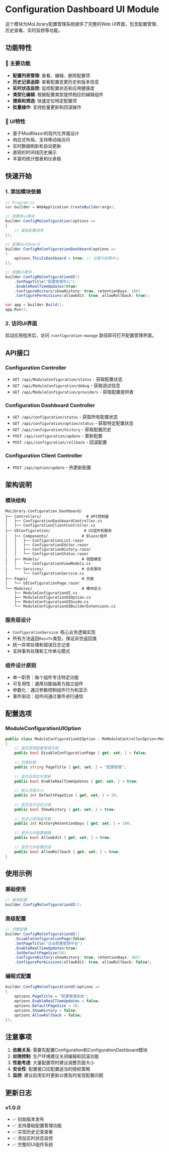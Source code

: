 # Configuration Dashboard UI Module

这个模块为MoLibrary配置管理系统提供了完整的Web UI界面，包含配置管理、历史查看、实时监控等功能。

## 功能特性

### 🚀 主要功能
- **配置列表管理**: 查看、编辑、删除配置项
- **历史记录追踪**: 查看配置变更历史和版本信息
- **实时状态监控**: 监控配置状态和应用健康度
- **类型化编辑**: 根据配置类型提供相应的编辑组件
- **搜索和筛选**: 快速定位特定配置项
- **批量操作**: 支持批量更新和回滚操作

### 🎨 UI特性
- 基于MudBlazor的现代化界面设计
- 响应式布局，支持移动端访问
- 实时数据刷新和自动更新
- 直观的时间线历史展示
- 丰富的统计图表和仪表板

## 快速开始

### 1. 添加模块依赖

```csharp
// Program.cs
var builder = WebApplication.CreateBuilder(args);

// 配置核心模块
builder.ConfigMoConfiguration(options =>
{
    // 基础配置选项
});

// 配置Dashboard
builder.ConfigMoConfigurationDashboard(options =>
{
    options.ThisIsDashboard = true; // 设置为配置中心
});

// 配置UI模块
builder.ConfigMoConfigurationUI()
    .SetPageTitle("配置管理中心")
    .EnableRealTimeUpdates(true)
    .ConfigureHistory(showHistory: true, retentionDays: 180)
    .ConfigurePermissions(allowEdit: true, allowRollback: true);

var app = builder.Build();
app.Run();
```

### 2. 访问UI界面

启动应用程序后，访问 `/configuration-manage` 路径即可打开配置管理界面。

## API接口

### Configuration Controller
- `GET /api/ModuleConfiguration/status` - 获取配置状态
- `GET /api/ModuleConfiguration/debug` - 获取调试信息
- `GET /api/ModuleConfiguration/providers` - 获取配置提供者

### Configuration Dashboard Controller  
- `GET /api/configuration/status` - 获取所有配置状态
- `GET /api/configuration/option/status` - 获取特定配置状态
- `GET /api/configuration/history` - 获取配置历史
- `POST /api/configuration/update` - 更新配置
- `POST /api/configuration/rollback` - 回滚配置

### Configuration Client Controller
- `POST /api/option/update` - 热更新配置

## 架构说明

### 模块结构
```
MoLibrary.Configuration.Dashboard/
├── Controllers/                    # API控制器
│   ├── ConfigurationDashboardController.cs
│   ├── ConfigurationClientController.cs
├── UIConfiguration/               # UI组件和服务
│   ├── Components/               # Blazor组件
│   │   ├── ConfigurationList.razor
│   │   ├── ConfigurationEditor.razor
│   │   ├── ConfigurationHistory.razor
│   │   └── ConfigurationStatus.razor
│   ├── Models/                   # 视图模型
│   │   └── ConfigurationViewModels.cs
│   └── Services/                 # 业务服务
│       └── ConfigurationService.cs
├── Pages/                        # 页面
│   └── UIConfigurationPage.razor
└── Modules/                      # 模块定义
    ├── ModuleConfigurationUI.cs
    ├── ModuleConfigurationUIOption.cs
    ├── ModuleConfigurationUIGuide.cs
    └── ModuleConfigurationUIBuilderExtensions.cs
```

### 服务层设计
- `ConfigurationService`: 核心业务逻辑实现
- 所有方法返回`Res<T>`类型，保证非空返回值
- 统一异常处理和错误日志记录
- 支持事务处理和工作单元模式

### 组件设计原则
- 单一职责：每个组件专注特定功能
- 可复用性：通用功能抽离为独立组件
- 参数化：通过参数控制组件行为和显示
- 事件驱动：组件间通过事件进行通信

## 配置选项

### ModuleConfigurationUIOption

```csharp
public class ModuleConfigurationUIOption : MoModuleControllerOption<ModuleConfigurationUI>
{
    // 是否禁用配置管理页面
    public bool DisableConfigurationPage { get; set; } = false;
    
    // 页面标题
    public string PageTitle { get; set; } = "配置管理";
    
    // 是否启用实时更新
    public bool EnableRealTimeUpdates { get; set; } = true;
    
    // 默认页面大小
    public int DefaultPageSize { get; set; } = 20;
    
    // 是否显示历史记录
    public bool ShowHistory { get; set; } = true;
    
    // 历史记录保留天数
    public int HistoryRetentionDays { get; set; } = 180;
    
    // 是否允许配置编辑
    public bool AllowEdit { get; set; } = true;
    
    // 是否允许配置回滚
    public bool AllowRollback { get; set; } = true;
}
```

## 使用示例

### 基础使用
```csharp
// 最简配置
builder.ConfigMoConfigurationUI();
```

### 高级配置
```csharp
// 完整配置
builder.ConfigMoConfigurationUI()
    .DisableConfigurationPage(false)
    .SetPageTitle("企业配置管理平台")
    .EnableRealTimeUpdates(true)
    .SetDefaultPageSize(50)
    .ConfigureHistory(showHistory: true, retentionDays: 365)
    .ConfigurePermissions(allowEdit: true, allowRollback: false);
```

### 编程式配置
```csharp
builder.ConfigMoConfigurationUI(options =>
{
    options.PageTitle = "配置管理系统";
    options.EnableRealTimeUpdates = false;
    options.DefaultPageSize = 10;
    options.ShowHistory = false;
    options.AllowRollback = false;
});
```

## 注意事项

1. **依赖关系**: 需要先配置Configuration和ConfigurationDashboard模块
2. **权限控制**: 生产环境建议关闭编辑和回滚功能
3. **性能考虑**: 大量配置项时建议调整页面大小
4. **安全性**: 配置接口应配置适当的授权策略
5. **监控**: 建议启用实时更新以便及时发现配置问题

## 更新日志

### v1.0.0
- ✅ 初始版本发布
- ✅ 支持基础配置管理功能
- ✅ 实现历史记录查看
- ✅ 添加实时状态监控
- ✅ 完整的UI组件系统